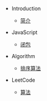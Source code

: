 * Introduction
    * [简介](README.md)

* JavaScript
    * [闭包](/_javascript/closure.md)
    
* Algorithm
    * [排序算法](/_algorithm/sort.md)

* LeetCode
    * [算法](/_leetcode/algorithm.md)
